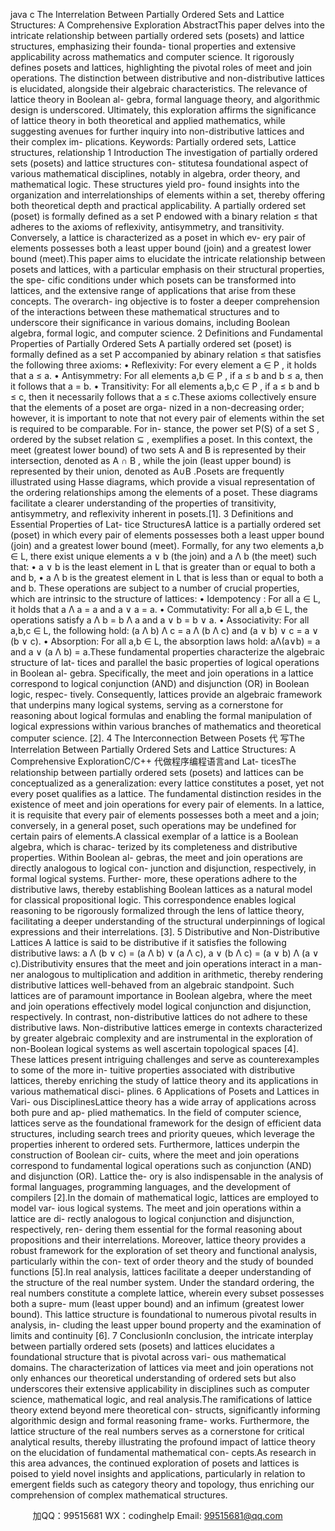 java c
The   Interrelation   Between   Partially   Ordered
Sets   and   Lattice   Structures:   A   Comprehensive
Exploration
AbstractThis   paper   delves   into   the   intricate   relationship   between   partially   ordered   sets   (posets)   and   lattice   structures, emphasizing   their   founda-   tional   properties   and   extensive   applicability   across   mathematics   and computer science.   It rigorously defines posets and lattices, highlighting   the   pivotal   roles   of   meet   and   join   operations.    The   distinction   between distributive   and   non-distributive   lattices   is   elucidated,   alongside their   algebraic   characteristics.   The   relevance   of   lattice   theory   in   Boolean   al-   gebra,   formal   language   theory,   and   algorithmic   design   is   underscored.   Ultimately, this exploration affirms the significance of lattice theory   in   both   theoretical   and   applied   mathematics,   while   suggesting   avenues   for further inquiry into   non-distributive lattices   and   their   complex   im-   plications.
Keywords:   Partially   ordered   sets,   Lattice   structures,   relationship
1          Introduction
The investigation of partially ordered sets   (posets) and lattice structures con-   stitutesa   foundational   aspect   of   various   mathematical   disciplines, notably   in   algebra,   order   theory,   and   mathematical   logic.      These   structures   yield   pro-   found   insights   into   the   organization   and   interrelationships   of   elements   within   a   set,   thereby   offering   both   theoretical   depth   and   practical   applicability.    A   partially   ordered   set    (poset)   is   formally   defined   as   a   set   P   endowed   with   a   binary   relation   ≤   that   adheres   to   the   axioms   of   reflexivity,   antisymmetry,   and transitivity.   Conversely,   a   lattice   is characterized   as   a poset in which   ev-   ery pair of elements possesses   both   a   least   upper   bound   (join)   and   a   greatest   lower   bound   (meet).This paper aims to elucidate the intricate relationship between posets and   lattices,   with   a   particular   emphasis   on   their   structural   properties,   the   spe-   cific   conditions   under which   posets   can   be transformed   into   lattices,   and the   extensive range of applications that arise from   these   concepts.    The overarch-   ing   objective   is to   foster   a   deeper   comprehension   of the   interactions   between   these mathematical structures and to underscore   their   significance   in   various   domains,   including   Boolean   algebra,   formal   logic,   and   computer   science.
2          Definitions    and    Fundamental    Properties    of   Partially   Ordered   Sets
A partially   ordered   set   (poset) is formally defined   as   a   set   P   accompanied   by   abinary   relation   ≤ that   satisfies   the   following   three   axioms:
•   Reflexivity:   For   every   element   a   ∈ P   ,   it   holds   that   a   ≤ a.
•   Antisymmetry:   For   all   elements   a,b   ∈ P   ,   if a   ≤ b   and   b   ≤ a,   then   it   follows   that   a   = b.
•   Transitivity:    For   all   elements   a,b,c   ∈ P   ,   if   a   ≤ b   and   b   ≤ c,   then   it   necessarily   follows   that   a   ≤ c.These   axioms   collectively   ensure   that   the   elements   of   a   poset   are   orga-   nized   in   a   non-decreasing   order;   however,   it   is   important   to   note   that   not   every   pair   of   elements   within   the   set   is   required   to   be   comparable.    For   in-   stance,   the   power   set   P(S)   of   a   set   S   ,   ordered   by   the   subset   relation    ⊆   ,   exemplifies   a   poset.   In   this   context,   the   meet   (greatest   lower   bound)   of two   sets   A   and   B   is   represented   by   their   intersection,   denoted   as   A ∩ B   ,   while   the join   (least upper bound) is represented by their   union,   denoted   as   A∪B   .Posets   are   frequently   illustrated   using   Hasse   diagrams,   which   provide   a   visual   representation   of   the   ordering   relationships   among   the   elements   of   a   poset.   These   diagrams   facilitate   a   clearer   understanding   of the   properties   of   transitivity,   antisymmetry,   and   reflexivity   inherent   in   posets.[1].
3          Definitions   and   Essential   Properties   of   Lat-   tice   StructuresA   lattice   is   a   partially   ordered   set   (poset)   in   which   every   pair   of   elements   possesses both a least upper bound   (join)   and   a greatest   lower   bound   (meet).   Formally,   for   any   two   elements   a,b   ∈   L,   there   exist   unique   elements   a   ∨ b   (the join)   and   a Λ   b   (the   meet)   such   that:
•    a ∨ b   is   the   least   element   in   L   that   is   greater   than   or   equal   to   both   a   and   b,
•    a Λ b   is   the   greatest   element   in   L   that   is   less   than   or   equal   to   both   a   and   b.
These operations   are subject to   a number   of crucial   properties,   which   are   intrinsic   to   the   structure   of lattices:
•   Idempotency   :   For   all   a   ∈ L,   it   holds   that   a   Λ   a = a   and   a   ∨   a =   a.
•    Commutativity:   For   all   a,b   ∈ L,   the   operations   satisfy   a   Λ   b = b Λ   a   and   a ∨ b   =   b ∨ a.
•   Associativity:    For      all   a,b,c   ∈   L,   the   following   hold:      (a Λ b) Λ c    =   a Λ (b Λ   c)   and   (a ∨ b) ∨   c   =   a ∨ (b ∨   c).
•   Absorption:   For   all   a,b   ∈ L, the   absorption   laws   hold:    aΛ(a∨b) = a   and   a ∨ (a Λ   b)   =   a.These   fundamental   properties   characterize   the   algebraic   structure   of lat-   tices   and   parallel   the   basic   properties   of   logical   operations   in   Boolean   al-   gebra.    Specifically,   the   meet   and   join   operations   in   a   lattice   correspond   to   logical   conjunction   (AND)   and   disjunction   (OR)   in   Boolean   logic,   respec-   tively.   Consequently,   lattices provide   an   algebraic framework that underpins   many   logical   systems,   serving   as   a   cornerstone   for   reasoning   about   logical   formulas   and   enabling   the   formal   manipulation   of logical   expressions   within   various   branches   of mathematics   and   theoretical   computer   science.    [2].
4          The Interconnection Between Posets 代 写The Interrelation Between Partially Ordered Sets and Lattice Structures: A Comprehensive ExplorationC/C++
代做程序编程语言and Lat-   ticesThe   relationship   between   partially   ordered   sets   (posets)   and   lattices   can   be   conceptualized   as   a   generalization:   every   lattice   constitutes   a   poset,   yet   not   every   poset   qualifies   as   a   lattice.   The   fundamental   distinction   resides   in   the   existence   of meet   and join operations   for every pair   of elements.    In   a   lattice,   it   is   requisite   that   every   pair   of   elements   possesses   both   a   meet   and   a   join;   conversely,   in   a   general   poset,   such   operations   may   be   undefined   for   certain   pairs   of elements.A   classical   exemplar   of   a   lattice   is   a   Boolean    algebra,   which   is   charac-   terized   by   its   completeness   and   distributive   properties.    Within   Boolean   al-   gebras,   the   meet   and   join   operations   are   directly   analogous   to   logical   con-   junction   and   disjunction,   respectively,   in   formal   logical   systems.      Further-   more,   these   operations   adhere   to   the   distributive   laws,   thereby   establishing   Boolean   lattices   as   a   natural   model   for   classical   propositional   logic.      This   correspondence enables logical reasoning to be   rigorously   formalized   through   the   lens   of   lattice   theory, facilitating   a   deeper   understanding   of   the   structural   underpinnings   of logical   expressions   and   their   interrelations.    [3].
5          Distributive   and   Non-Distributive   Lattices
A   lattice   is   said   to   be   distributive   if   it   satisfies   the   following   distributive   laws:
a Λ (b ∨   c)   =   (a Λ   b) ∨ (a Λ   c),             a ∨ (b Λ   c)   =   (a ∨   b) Λ (a ∨   c).Distributivity   ensures   that   the   meet   and   join   operations   interact   in   a   man-   ner   analogous   to   multiplication   and   addition   in   arithmetic, thereby   rendering   distributive lattices well-behaved from an algebraic standpoint.    Such lattices   are   of   paramount   importance   in   Boolean   algebra,   where   the   meet   and   join   operations effectively model logical   conjunction and disjunction, respectively.   	In   contrast,   non-distributive   lattices   do   not   adhere   to   these   distributive   laws.      Non-distributive   lattices   emerge   in   contexts   characterized   by   greater   algebraic   complexity   and   are   instrumental   in   the   exploration   of   non-Boolean logical systems as well ascertain topological spaces   [4].    These lattices present   intriguing   challenges   and   serve   as   counterexamples   to   some   of   the   more   in-   tuitive   properties   associated with   distributive   lattices, thereby   enriching the   study   of   lattice   theory   and   its   applications   in   various   mathematical   disci- plines.
6          Applications   of   Posets   and   Lattices   in   Vari-   ous   DisciplinesLattice   theory   has   a   wide   array   of   applications   across   both   pure   and   ap-   plied   mathematics.       In   the    field   of    computer   science,    lattices   serve   as   the   foundational   framework   for   the   design   of efficient   data   structures,   including   search   trees   and   priority   queues,   which   leverage   the   properties   inherent   to   ordered sets.   Furthermore, lattices underpin the construction   of   Boolean   cir-   cuits,   where the   meet   and join   operations   correspond to   fundamental   logical   operations   such   as   conjunction   (AND)   and   disjunction   (OR).   Lattice   the-   ory   is   also   indispensable   in   the   analysis   of   formal   languages,   programming   languages,   and   the   development   of   compilers   [2].In   the   domain   of   mathematical   logic,   lattices   are   employed   to   model   var-   ious   logical   systems.    The   meet   and   join   operations   within   a   lattice   are   di-   rectly   analogous   to   logical   conjunction   and   disjunction,    respectively,    ren-   dering   them   essential   for   the   formal   reasoning   about   propositions   and   their   interrelations.   Moreover,   lattice   theory   provides   a   robust   framework   for   the   exploration   of   set   theory   and   functional   analysis, particularly   within   the   con-   text   of   order   theory   and   the   study   of bounded   functions   [5].In   real   analysis, lattices facilitate a deeper understanding   of the   structure   of   the   real   number   system.    Under   the   standard   ordering,   the   real   numbers   constitute   a   complete   lattice,   wherein   every   subset   possesses   both   a   supre-   mum    (least    upper   bound)   and   an   infimum    (greatest    lower   bound).       This   lattice   structure   is   foundational   to   numerous   pivotal   results   in   analysis,   in- cluding   the    least   upper   bound   property    and   the   examination   of   limits    and   continuity   [6].
7            ConclusionIn   conclusion,   the   intricate   interplay   between   partially   ordered   sets   (posets)   and   lattices   elucidates   a   foundational   structure   that   is   pivotal   across   vari-   ous   mathematical   domains.      The   characterization   of   lattices   via   meet   and   join   operations   not   only   enhances   our   theoretical   understanding   of   ordered sets   but   also   underscores   their   extensive   applicability   in   disciplines   such   as   computer   science,   mathematical   logic,   and   real   analysis.The   ramifications   of   lattice   theory   extend   beyond   mere   theoretical   con-      structs, significantly   informing algorithmic design and formal reasoning frame-   works.      Furthermore,   the   lattice   structure   of   the   real   numbers   serves   as   a      cornerstone   for   critical   analytical   results,   thereby   illustrating   the   profound      impact   of   lattice   theory   on   the   elucidation   of   fundamental   mathematical   con-      cepts.As   research   in   this   area   advances,   the   continued   exploration   of   posets   and   lattices   is   poised   to   yield   novel   insights   and   applications,   particularly   in   relation   to   emergent   fields   such   as   category   theory   and   topology,   thus   enriching   our   comprehension   of complex   mathematical   structures.



         
加QQ：99515681  WX：codinghelp  Email: 99515681@qq.com
